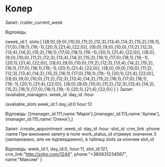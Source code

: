 # Колер
Запит:
/caller_current_week

Відповідь:

{week_id:1,
slots:[
    [{8;0},{9;0},{10;0},{11;2},{12;3},{13;4},{14;2},{15;2},{16;1},{17;0},{18;1},{19;-1},{20;1},{21;4},{22;0}],
    [{8;0},{9;0},{10;0},{11;2},{12;3},{13;4},{14;2},{15;2},{16;1},{17;0},{18;1},{19;-1},{20;1},{21;4},{22;0}],
    [{8;0},{9;0},{10;0},{11;2},{12;3},{13;4},{14;2},{15;2},{16;1},{17;0},{18;1},{19;-1},{20;1},{21;4},{22;0}],
    [{8;0},{9;0},{10;0},{11;2},{12;3},{13;4},{14;2},{15;2},{16;1},{17;0},{18;1},{19;-1},{20;1},{21;4},{22;0}],
    [{8;0},{9;0},{10;0},{11;2},{12;3},{13;4},{14;2},{15;2},{16;1},{17;0},{18;1},{19;-1},{20;1},{21;4},{22;0}],
    [{8;0},{9;0},{10;0},{11;2},{12;3},{13;4},{14;2},{15;2},{16;1},{17;0},{18;1},{19;-1},{20;1},{21;4},{22;0}],
    [{8;0},{9;0},{10;0},{11;2},{12;3},{13;4},{14;2},{15;2},{16;1},{17;0},{18;1},{19;-1},{20;1},{21;4},{22;0}]
    ]
}
Запит:
/avaliable_managers :week_id :day_id :hour

/avaliable_slots week_id:1 day_id:0 hour:12


Відповідь:
[{manager_id:111,name:'Maрія'},{manager_id:113,name:'Артем'},{manager_id:115,name:'Олена'},]



Запит:
/create_appointment :week_id :day_id :hour :slot_id :crm_link :phone :name
При виконанні запиту в поле work_status_id отримує значення 3 (заплановано, але не підтверджено), в таблиці slots за ключем slot_id 

Відповідь:
    week_id:1,
    day_id:0,
    hour:11,
    slot_id:121,
    crm_link:"http://zoho.com/1244",
    phone:"+380631234567",
    name:"Максим"
}



